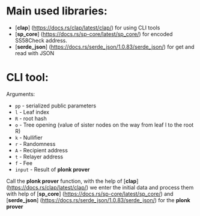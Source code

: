 # Main used libraries:
- [**clap**] (https://docs.rs/clap/latest/clap/) for using CLI tools
- [**sp_core**] (https://docs.rs/sp-core/latest/sp_core/) for encoded SS58Check address.
- [**serde_json**] (https://docs.rs/serde_json/1.0.83/serde_json/) for get and read with JSON 

# CLI tool:
Arguments:

- `pp` - serialized public parameters
- `l` - Leaf index
- `R` - root hash
- `o` - Tree opening (value of sister nodes on the way from leaf l to the root R)
- `k` - Nullifier
- `r` - Randomness
- `A` - Recipient address
- `t` - Relayer address
- `f` - Fee
- `input` - Result of **plonk prover**

Call the **plonk prover** function, with the help of [**clap**] (https://docs.rs/clap/latest/clap/) we enter the initial data and process them with help of [**sp_core**] (https://docs.rs/sp-core/latest/sp_core/) and [**serde_json**] (https://docs.rs/serde_json/1.0.83/serde_json/) for the **plonk prover**